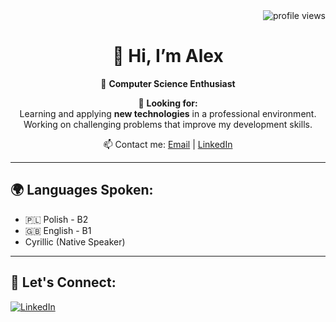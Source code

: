 <div align="right">
        <img src="https://komarev.com/ghpvc/?username=terentii&style=flat-square&color=red" alt="profile views"/>
</div>
<div align="center">

# 👋 Hi, I’m Alex

🚀 **Computer Science Enthusiast**

🎯 **Looking for:**
<br>Learning and applying **new technologies** in a professional environment.
<br>Working on challenging problems that improve my development skills.

📫 Contact me: [Email](mailto:alextrukhanovich034@gmail.com) | [LinkedIn](https://www.linkedin.com/in/terentii/)

---

</div>

## 🌍 Languages Spoken:

- 🇵🇱 Polish - B2
- 🇬🇧 English - B1
- Cyrillic (Native Speaker)

---

## 🤝 Let's Connect:
[![LinkedIn](https://img.shields.io/badge/LinkedIn-%230077B5.svg?style=flat&logo=linkedin&logoColor=white)](https://www.linkedin.com/in/terentii/)
